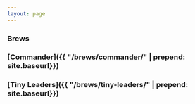 ```yaml
---
layout: page
---
```


### Brews

### [Commander]({{ "/brews/commander/" | prepend: site.baseurl}})

### [Tiny Leaders]({{ "/brews/tiny-leaders/" | prepend: site.baseurl}})
